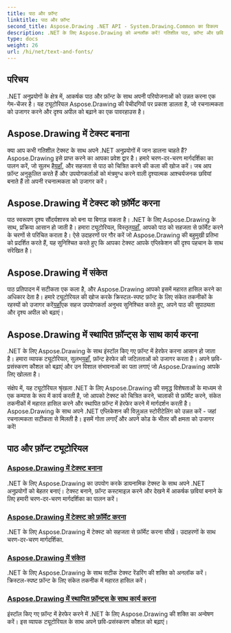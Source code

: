 ```yaml
---
title: पाठ और फ़ॉन्ट
linktitle: पाठ और फ़ॉन्ट
second_title: Aspose.Drawing .NET API - System.Drawing.Common का विकल्प
description: .NET के लिए Aspose.Drawing को अनलॉक करें! गतिशील पाठ, फ़ॉन्ट और छवि निर्माण में महारत हासिल करें। क्रिस्टल-स्पष्ट दृश्यों के लिए उत्तम पाठ स्वरूपण, संकेत और फ़ॉन्ट हेरफेर।
type: docs
weight: 26
url: /hi/net/text-and-fonts/
---
```


## परिचय
.NET अनुप्रयोगों के क्षेत्र में, आकर्षक पाठ और फ़ॉन्ट के साथ अपनी परियोजनाओं को उन्नत करना एक गेम-चेंजर है। यह ट्यूटोरियल Aspose.Drawing की पेचीदगियों पर प्रकाश डालता है, जो रचनात्मकता को उजागर करने और दृश्य अपील को बढ़ाने का एक पावरहाउस है।

## Aspose.Drawing में टेक्स्ट बनाना
क्या आप कभी गतिशील टेक्स्ट के साथ अपने .NET अनुप्रयोगों में जान डालना चाहते हैं? Aspose.Drawing इसे प्राप्त करने का आपका प्रवेश द्वार है। हमारे चरण-दर-चरण मार्गदर्शिका का पालन करें, जो सुलभ है[यहाँ](./draw-text/), और सहजता से पाठ को चित्रित करने की कला की खोज करें। जब आप फ़ॉन्ट अनुकूलित करते हैं और उपयोगकर्ताओं को मंत्रमुग्ध करने वाली दृश्यात्मक आश्चर्यजनक छवियां बनाते हैं तो अपनी रचनात्मकता को उजागर करें।

## Aspose.Drawing में टेक्स्ट को फ़ॉर्मेट करना
 पाठ स्वरूपण दृश्य सौंदर्यशास्त्र को बना या बिगाड़ सकता है। .NET के लिए Aspose.Drawing के साथ, प्रक्रिया आसान हो जाती है। हमारा ट्यूटोरियल, विस्तृत[यहाँ](./format-text/), आपको पाठ को सहजता से फ़ॉर्मेट करने के चरणों से परिचित कराता है। ऐसे उदाहरणों पर गौर करें जो Aspose.Drawing की बहुमुखी प्रतिभा को प्रदर्शित करते हैं, यह सुनिश्चित करते हुए कि आपका टेक्स्ट आपके एप्लिकेशन की दृश्य पहचान के साथ संरेखित है।

## Aspose.Drawing में संकेत
 पाठ प्रतिपादन में सटीकता एक कला है, और Aspose.Drawing आपको इसमें महारत हासिल करने का अधिकार देता है। हमारे ट्यूटोरियल की खोज करके क्रिस्टल-स्पष्ट फ़ॉन्ट के लिए संकेत तकनीकों के रहस्यों को उजागर करें[यहाँ](./hinting/)एक सहज उपयोगकर्ता अनुभव सुनिश्चित करते हुए, अपने पाठ की सुपाठ्यता और दृश्य अपील को बढ़ाएं।

## Aspose.Drawing में स्थापित फ़ॉन्ट्स के साथ कार्य करना
 .NET के लिए Aspose.Drawing के साथ इंस्टॉल किए गए फ़ॉन्ट में हेरफेर करना आसान हो जाता है। हमारा व्यापक ट्यूटोरियल, सुलभ[यहाँ](./installed-fonts/), फ़ॉन्ट हेरफेर की जटिलताओं को उजागर करता है। अपने छवि-प्रसंस्करण कौशल को बढ़ाएं और उन विशाल संभावनाओं का पता लगाएं जो Aspose.Drawing आपके लिए खोलता है।

संक्षेप में, यह ट्यूटोरियल श्रृंखला .NET के लिए Aspose.Drawing की समृद्ध विशेषताओं के माध्यम से एक कम्पास के रूप में कार्य करती है, जो आपको टेक्स्ट को चित्रित करने, चालाकी से फ़ॉर्मेट करने, संकेत तकनीकों में महारत हासिल करने और स्थापित फ़ॉन्ट में हेरफेर करने में मार्गदर्शन करती है। Aspose.Drawing के साथ अपने .NET एप्लिकेशन की विज़ुअल स्टोरीटेलिंग को उन्नत करें - जहां रचनात्मकता सटीकता से मिलती है। इसमें गोता लगाएँ और अपने कोड के भीतर की क्षमता को उजागर करें!
## पाठ और फ़ॉन्ट ट्यूटोरियल
### [Aspose.Drawing में टेक्स्ट बनाना](./draw-text/)
.NET के लिए Aspose.Drawing का उपयोग करके डायनामिक टेक्स्ट के साथ अपने .NET अनुप्रयोगों को बेहतर बनाएं। टेक्स्ट बनाने, फ़ॉन्ट कस्टमाइज़ करने और देखने में आकर्षक छवियां बनाने के लिए हमारी चरण-दर-चरण मार्गदर्शिका का पालन करें।
### [Aspose.Drawing में टेक्स्ट को फ़ॉर्मेट करना](./format-text/)
.NET के लिए Aspose.Drawing में टेक्स्ट को सहजता से फ़ॉर्मेट करना सीखें। उदाहरणों के साथ चरण-दर-चरण मार्गदर्शिका.
### [Aspose.Drawing में संकेत](./hinting/)
.NET के लिए Aspose.Drawing के साथ सटीक टेक्स्ट रेंडरिंग की शक्ति को अनलॉक करें। क्रिस्टल-स्पष्ट फ़ॉन्ट के लिए संकेत तकनीक में महारत हासिल करें।
### [Aspose.Drawing में स्थापित फ़ॉन्ट्स के साथ कार्य करना](./installed-fonts/)
इंस्टॉल किए गए फ़ॉन्ट में हेरफेर करने में .NET के लिए Aspose.Drawing की शक्ति का अन्वेषण करें। इस व्यापक ट्यूटोरियल के साथ अपने छवि-प्रसंस्करण कौशल को बढ़ाएं।